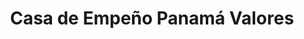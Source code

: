 ---
title: "Casa de Empeño Panamá Valores"
url: /ciudad-de-panama/casa-de-empeno-panama-valores/
shop: Leiher
---